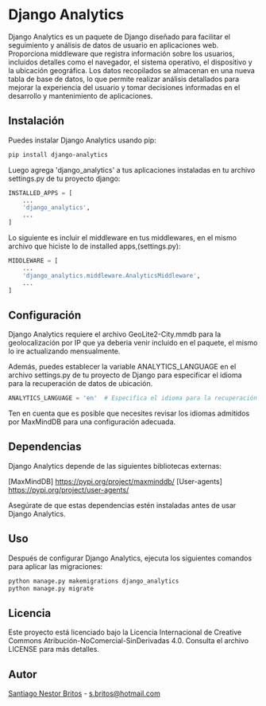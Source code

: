 # Django Analytics

Django Analytics es un paquete de Django diseñado para facilitar el seguimiento y análisis de datos de usuario en aplicaciones web. Proporciona middleware que registra información sobre los usuarios, incluidos detalles como el navegador, el sistema operativo, el dispositivo y la ubicación geográfica. Los datos recopilados se almacenan en una nueva tabla de base de datos, lo que permite realizar análisis detallados para mejorar la experiencia del usuario y tomar decisiones informadas en el desarrollo y mantenimiento de aplicaciones.

## Instalación
Puedes instalar Django Analytics usando pip:

```bash
pip install django-analytics
```

Luego agrega 'django_analytics' a tus aplicaciones instaladas en tu archivo settings.py de tu proyecto django:

```python
INSTALLED_APPS = [
    ...
    'django_analytics',
    ...
]
```
Lo siguiente es incluir el middleware en tus middlewares, en el mismo archivo que hiciste lo de installed apps,(settings.py):

```python
MIDDLEWARE = [
    ...
    'django_analytics.middleware.AnalyticsMiddleware',
    ...
]
```

## Configuración
Django Analytics requiere el archivo GeoLite2-City.mmdb para la geolocalización por IP que ya deberia venir incluido en el paquete, el mismo lo ire actualizando mensualmente. 

Además, puedes establecer la variable ANALYTICS_LANGUAGE en el archivo settings.py de tu proyecto de Django para especificar el idioma para la recuperación de datos de ubicación.

```python
ANALYTICS_LANGUAGE = 'en'  # Especifica el idioma para la recuperación de datos de ubicación.

```

Ten en cuenta que es posible que necesites revisar los idiomas admitidos por MaxMindDB para una configuración adecuada.

## Dependencias

Django Analytics depende de las siguientes bibliotecas externas:

[MaxMindDB] https://pypi.org/project/maxminddb/
[User-agents] https://pypi.org/project/user-agents/

Asegúrate de que estas dependencias estén instaladas antes de usar Django Analytics.

## Uso

Después de configurar Django Analytics, ejecuta los siguientes comandos para aplicar las migraciones:

```bash
python manage.py makemigrations django_analytics
python manage.py migrate
```

## Licencia

Este proyecto está licenciado bajo la Licencia Internacional de Creative Commons Atribución-NoComercial-SinDerivadas 4.0. Consulta el archivo LICENSE para más detalles.

## Autor

[Santiago Nestor Britos](mailto:s.britos@hotmail.com) - s.britos@hotmail.com